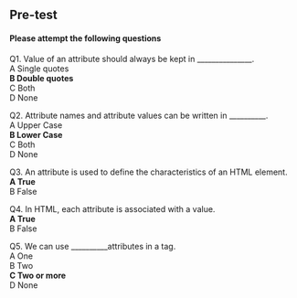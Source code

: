 ## Pre-test
#### Please attempt the following questions

Q1. Value of an attribute should always be kept in _______________.<br>
A  Single quotes<br>
<b>B  Double quotes<br></b>
C  Both<br>
D  None<br>

Q2. Attribute names and attribute values can be written in __________. <br>
A  Upper Case<br>
<b>B  Lower Case<br></b>
C  Both<br>
D  None<br>

Q3. An attribute is used to define the characteristics of an HTML element.<br>
<b>A  True<br></b>
B   False<br>

Q4. In HTML, each attribute is associated with a value.<br>
<b>A  True<br></b>
B   False<br>

Q5. We can use __________attributes in a tag.<br>
A  One<br>
B Two<br>
<b>C  Two or more</br></b>
D  None<br>
